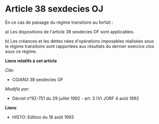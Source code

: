 # Article 38 sexdecies OJ

En ce cas de passage du régime transitoire au forfait :

a) Les dispositions de l'article 38 sexdecies OF sont applicables.

b) Les créances et les dettes nées d'opérations imposables réalisées sous le régime transitoire sont rapportées aux résultats
du dernier exercice clos sous ce régime.

**Liens relatifs à cet article**

_Cite_:

  - CGIAN3 38 sexdecies OF

_Modifié par_:

  - Décret n°92-751 du 29 juillet 1992 - art. 3 (V) JORF 4 août 1992

**Liens**:

  - HISTO: Edition du 18 août 1993
